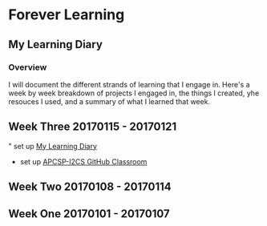 # Forever Learning

## My Learning Diary

### Overview

I will document the different strands of learning that I engage in. Here's a week by week breakdown of projects I engaged in, the things I created, yhe resouces I used, and a summary of what I learned that week.


<!--
## Week One 20170101 - 20170107

links to 
-->

## Week Three 20170115 - 20170121
 " set up [My Learning Diary](https://github.com/janzeteachesit/forever-learning)
 * set up [APCSP-I2CS GitHub Classroom](https://github.com/templetontitan/20162017-classroom-outline)

## Week Two 20170108 - 20170114


## Week One 20170101 - 20170107
